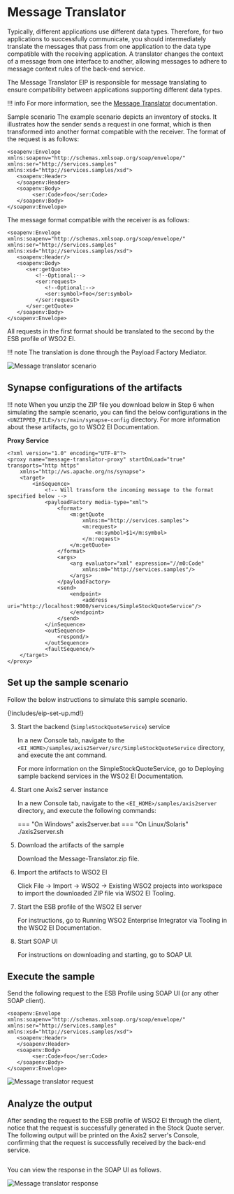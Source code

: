 # Message Translator

Typically, different applications use different data types. Therefore, for two applications to successfully communicate, you should intermediately translate the messages that pass from one application to the data type compatible with the receiving application. A translator changes the context of a message from one interface to another, allowing messages to adhere to message context rules of the back-end service.

The Message Translator EIP is responsible for message translating to ensure compatibility between applications supporting different data types.

!!! info
    For more information, see the [Message Translator](https://www.enterpriseintegrationpatterns.com/patterns/messaging/MessageTranslator.html) documentation. 


Sample scenario
The example scenario depicts an inventory of stocks. It illustrates how the sender sends a request in one format, which is then transformed into another format compatible with the receiver. The format of the request is as follows:

```
<soapenv:Envelope xmlns:soapenv="http://schemas.xmlsoap.org/soap/envelope/" xmlns:ser="http://services.samples" xmlns:xsd="http://services.samples/xsd">
   <soapenv:Header>   
   </soapenv:Header>
   <soapenv:Body>
        <ser:Code>foo</ser:Code>
   </soapenv:Body>
</soapenv:Envelope>
```

The message format compatible with the receiver is as follows:

```
<soapenv:Envelope xmlns:soapenv="http://schemas.xmlsoap.org/soap/envelope/" xmlns:ser="http://services.samples" xmlns:xsd="http://services.samples/xsd">
   <soapenv:Header/>
   <soapenv:Body>
      <ser:getQuote>
         <!--Optional:-->
         <ser:request>
            <!--Optional:-->
            <ser:symbol>foo</ser:symbol>
         </ser:request>
      </ser:getQuote>
   </soapenv:Body>
</soapenv:Envelope>
```

All requests in the first format should be translated to the second by the ESB profile of WSO2 EI. 

!!! note
    The translation is done through the Payload Factory Mediator.

![Message translator scenario]({{base_path}}/assets/img/learn/enterprise-integration-patterns/messaging-systems/message-translator-scenario.png)

## Synapse configurations of the artifacts

!!! note
    When you unzip the ZIP file you download below in Step 6 when simulating the sample scenario, you can find the below configurations in the `<UNZIPPED_FILE>/src/main/synapse-config` directory. For more information about these artifacts, go to WSO2 EI Documentation.

**Proxy Service**

```
<?xml version="1.0" encoding="UTF-8"?>
<proxy name="message-translator-proxy" startOnLoad="true" transports="http https"
    xmlns="http://ws.apache.org/ns/synapse">
    <target>
        <inSequence>
            <!-- Will transform the incoming message to the format specified below -->
            <payloadFactory media-type="xml">
                <format>
                    <m:getQuote
                        xmlns:m="http://services.samples">
                        <m:request>
                            <m:symbol>$1</m:symbol>
                        </m:request>
                    </m:getQuote>
                </format>
                <args>
                    <arg evaluator="xml" expression="//m0:Code"
                        xmlns:m0="http://services.samples"/>
                    </args>
                </payloadFactory>
                <send>
                    <endpoint>
                        <address uri="http://localhost:9000/services/SimpleStockQuoteService"/>
                    </endpoint>
                </send>
            </inSequence>
            <outSequence>
                <respond/>
            </outSequence>
            <faultSequence/>
    </target>
</proxy>
```

## Set up the sample scenario

Follow the below instructions to simulate this sample scenario.

{!includes/eip-set-up.md!}

3. Start the backend (`SimpleStockQuoteService`) service

    In a new Console tab, navigate to the `<EI_HOME>/samples/axis2Server/src/SimpleStockQuoteService` directory, and execute the ant command.

    For more information on the SimpleStockQuoteService, go to Deploying sample backend services in the WSO2 EI Documentation.

4. Start one Axis2 server instance

    In a new Console tab, navigate to the `<EI_HOME>/samples/axis2server` directory, and execute the following commands:

    === "On Windows"
          axis2server.bat
    === "On Linux/Solaris"
          ./axis2server.sh  

5. Download the artifacts of the sample

    Download the Message-Translator.zip file.

6. Import the artifacts to WSO2 EI

    Click File -> Import -> WSO2 -> Existing WSO2 projects into workspace to import the downloaded ZIP file via WSO2 EI Tooling.

7. Start the ESB profile of the WSO2 EI server

    For instructions, go to Running WSO2 Enterprise Integrator via Tooling in the WSO2 EI Documentation.

8. Start SOAP UI

    For instructions on downloading and starting, go to SOAP UI.

## Execute the sample

Send the following request to the ESB Profile using SOAP UI (or any other SOAP client).

```
<soapenv:Envelope xmlns:soapenv="http://schemas.xmlsoap.org/soap/envelope/" xmlns:ser="http://services.samples" xmlns:xsd="http://services.samples/xsd">
   <soapenv:Header>   
   </soapenv:Header>
   <soapenv:Body>
        <ser:Code>foo</ser:Code>
   </soapenv:Body>
</soapenv:Envelope>
```

![Message translator request]({{base_path}}/assets/img/learn/enterprise-integration-patterns/messaging-systems/message-translator-request.png)

## Analyze the output

After sending the request to the ESB profile of WSO2 EI through the client, notice that the request is successfully generated in the Stock Quote server.  The following output will be printed on the Axis2 server's Console, confirming that the request is successfully received by the back-end service.

```

```

You can view the response in the SOAP UI as follows. 

![Message translator response]({{base_path}}/assets/img/learn/enterprise-integration-patterns/messaging-systems/message-translator-response.png)
